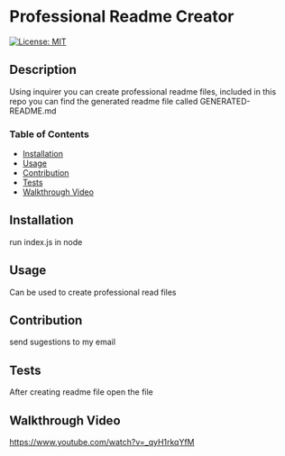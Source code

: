 # Professional Readme Creator
  [![License: MIT](https://img.shields.io/badge/License-MIT-yellow.svg)](https://opensource.org/licenses/MIT)
  
  ## Description
  Using inquirer you can create professional readme files, included in this repo you can find the generated readme file called GENERATED-README.md

  ### Table of Contents
  - [Installation](#installation)
  - [Usage](#usage)
  - [Contribution](#contribution)
  - [Tests](#tests)
  - [Walkthrough Video](#walkthrough-video)

## Installation
  run index.js in node

## Usage
  Can be used to create professional read files

## Contribution
send sugestions to my email

## Tests
  After creating readme file open the file

## Walkthrough Video

https://www.youtube.com/watch?v=_qyH1rkqYfM
